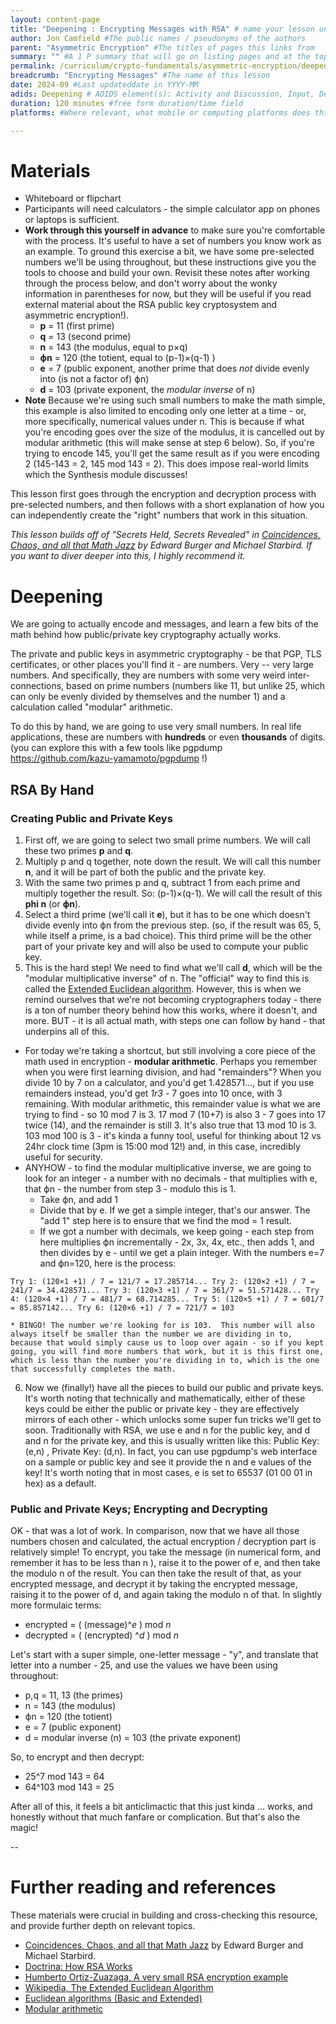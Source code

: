 ```yaml
---
layout: content-page
title: "Deepening : Encrypting Messages with RSA" # name your lesson unit
author: Jon Camfield #The public names / pseudonyms of the authors
parent: "Asymmetric Encryption" #The titles of pages this links from
summary: "" #A 1 P summary that will go on listing pages and at the top of this page
permalink: /curriculum/crypto-fundamentals/asymmetric-encryption/deepening/encrypting-messages/ #The full URL of this, for its primary parent page, e.g. /curriculum/safer-browsing/anonymity-and-circumvention/activity-discussion/offline-circumvention/
breadcrumb: "Encrypting Messages" #The name of this lesson
date: 2024-09 #Last updateddate in YYYY-MM
adids: Deepening # ADIDS element(s): Activity and Discussion, Input, Deepening, Synthesis
duration: 120 minutes #free form duration/time field
platforms: #Where relevant, what mobile or computing platforms does this apply to: Linux, Mac OS, Windows, Android, iOS

---
```


# Materials 

- Whiteboard or flipchart
- Participants will need calculators - the simple calculator app on phones or laptops is sufficient.
- **Work through this yourself in advance** to make sure you're comfortable with the process. It's useful to have a set of numbers you know work as an example. To ground this exercise a bit, we have some pre-selected numbers we'll be using throughout, but these instructions give you the tools to choose and build your own. Revisit these notes after working through the process below, and don't worry about the wonky information in parentheses for now, but they will be useful if you read external material about the RSA public key cryptosystem and asymmetric encryption!).
  * **p** = 11 (first prime)
  * **q** = 13 (second prime)
  * **n** = 143 (the modulus, equal to p×q)
  * **ϕn** = 120 (the totient, equal to (p-1)×(q-1) )
  * **e** = 7 (public exponent, another prime that does *not* divide evenly into (is not a factor of) ϕn)
  * **d** = 103 (private exponent, the *modular inverse* of n) 
- **Note** Because we're using such small numbers to make the math simple, this example is also limited to encoding only one letter at a time - or, more specifically, numerical values under n. This is because if what you're encoding goes over the size of the modulus, it is cancelled out by modular arithmetic (this will make sense at step 6 below). So, if you're trying to encode 145, you'll get the same result as if you were encoding 2 (145-143 = 2, 145 mod 143 = 2). This does impose real-world limits which the Synthesis module discusses!

This lesson first goes through the encryption and decryption process with pre-selected numbers, and then follows with a short explanation of how you can independently create the "right" numbers that work in this situation.

*This lesson builds off of "Secrets Held, Secrets Revealed" in [Coincidences, Chaos, and all that Math Jazz](https://www.google.com/books/edition/Coincidences_Chaos_and_All_that_Math_Jaz/x-uQ2aiDveUC?hl=en&gbpv=1&dq=michael+starbird+secrets&pg=PA65&printsec=frontcover
) by Edward Burger and Michael Starbird.  If you want to diver deeper into this, I highly recommend it.*

# Deepening

We are going to actually encode and messages, and learn a few bits of the math behind how public/private key cryptography actually works. 

The private and public keys in asymmetric cryptography - be that PGP, TLS certificates, or other places you'll find it - are numbers.  Very -- very large numbers.  And specifically, they are numbers with some very weird inter-connections, based on prime numbers (numbers like 11, but unlike 25, which can only be evenly divided by themselves and the number 1) and a calculation called "modular" arithmetic. 

To do this by hand, we are going to use very small numbers.  In real life applications, these are numbers with **hundreds** or even **thousands** of digits. (you can explore this with a few tools like pgpdump https://github.com/kazu-yamamoto/pgpdump !)


## RSA By Hand

### Creating Public and Private Keys


1. First off, we are going to select two small prime numbers. We will call these two primes **p** and **q**. 
2. Multiply p and q together, note down the result. We will call this number **n**, and it will be part of both the public and the private key. 
3. With the same two primes p and q, subtract 1 from each prime and multiply together the result. So: (p-1)×(q-1). We will call the result of this **phi n** (or **ϕn**).
4. Select a third prime (we'll call it **e**), but it has to be one which doesn't divide evenly into ϕn from the previous step. (so, if the result was 65, 5, while itself a prime, is a bad choice). This third prime will be the other part of your private key and will also be used to compute your public key. 
5. This is the hard step! We need to find what we'll call **d**, which will be the "modular multiplicative inverse" of n. The "official" way to find this is called the [Extended Euclidean algorithm](https://en.wikipedia.org/wiki/Extended_Euclidean_algorithm). However, this is when we remind ourselves that we're not becoming cryptographers today - there is a ton of number theory behind how this works, where it doesn't, and more.  BUT - it is all actual math, with steps one can follow by hand - that underpins all of this.
  * For today we're taking a shortcut, but still involving a core piece of the math used in encryption - **modular arithmetic**.  Perhaps you remember when you were first learning division, and had "remainders"? When you divide 10 by 7 on a calculator, and you'd get 1.428571..., but if you  use remainders instead, you'd get *1r3* - 7 goes into 10 once, with 3 remaining.  With modular arithmetic, this remainder value is what we are trying to find - so 10 mod 7 is 3. 17 mod 7 (10+7) is also 3 - 7 goes into 17 twice (14), and the remainder is still 3.  It's also true that 13 mod 10 is 3. 103 mod 100 is 3 - it's kinda a funny tool, useful for thinking about 12 vs 24hr clock time (3pm is 15:00 mod 12!) and, in this case, incredibly useful for security.
  * ANYHOW - to find the modular multiplicative inverse, we are going to look for an integer - a number with no decimals - that multiplies with e, that ϕn - the number from step 3 -  modulo this is 1. 
    * Take ϕn,  and add 1
    * Divide that by e. If we get a simple integer, that's our answer.  The "add 1" step here is to ensure that we find the mod = 1 result.
    * If we got a number with decimals, we keep going - each step from here multiplies ϕn incrementally - 2x, 3x, 4x, etc., then adds 1, and then divides by e - until we get a plain integer.  With the numbers e=7 and ϕn=120, here is the process:

`
	Try 1: (120×1 +1) / 7 = 121/7 = 17.285714...
	Try 2: (120×2 +1) / 7 = 241/7 = 34.428571...
	Try 3: (120×3 +1) / 7 = 361/7 = 51.571428...
	Try 4: (120×4 +1) / 7 = 481/7 = 68.714285...
	Try 5: (120×5 +1) / 7 = 601/7 = 85.857142...
	Try 6: (120×6 +1) / 7 = 721/7 = 103
`


    * BINGO! The number we're looking for is 103.  This number will also always itself be smaller than the number we are dividing in to, because that would simply cause us to loop over again - so if you kept going, you will find more numbers that work, but it is this first one, which is less than the number you're dividing in to, which is the one that successfully completes the math.
6. Now we (finally!) have all the pieces to build our public and private keys. It's worth noting that technically and mathematically, either of these keys could be either the public or private key - they are effectively mirrors of each other - which unlocks some super fun tricks we'll get to soon. Traditionally with RSA, we use e and n for the public key, and d and n for the private key, and this is usually written like this: Public Key: (e,n) , Private Key: (d,n).  In fact, you can use pgpdump's web interface on a sample or public key and see it provide the n and e values of the key! It's worth noting that in most cases, e is set to 65537 (01 00 01 in hex) as a default.


### Public and Private Keys; Encrypting and Decrypting

OK - that was a lot of work. In comparison, now that we have all those numbers chosen and calculated, the actual encryption / decryption part is relatively simple! To encrypt, you take the message (in numerical form, and remember it has to be less than n ), raise it to the power of e, and then take the modulo n of the result.  You can then take the result of that, as your encrypted message, and decrypt it by taking the encrypted message, raising it to the power of d, and again taking the modulo n of that. In slightly more formulaic terms:

* encrypted = ( (message)^_e_ ) mod _n_  
* decrypted = ( (encrypted) ^_d_ ) mod _n_ 

Let's start with a super simple, one-letter message - "y", and translate that letter into a number - 25, and use the values we have been using throughout:

* p,q = 11, 13 (the primes)
* n = 143 (the modulus)
* ϕn = 120 (the totient)
* e = 7 (public exponent)
* d = modular inverse (n)  = 103  (the private exponent) 

So, to encrypt and then decrypt:

* 25^7 mod 143 = 64
* 64^103 mod 143 = 25

After all of this, it feels a bit anticlimactic that this just kinda ... works, and honestly without that much fanfare or complication. But that's also the magic!

--

# Further reading and references

These materials were crucial in building and cross-checking this resource, and provide further depth on relevant topics.

* [Coincidences, Chaos, and all that Math Jazz](https://www.google.com/books/edition/Coincidences_Chaos_and_All_that_Math_Jaz/x-uQ2aiDveUC?hl=en&gbpv=1&dq=michael+starbird+secrets&pg=PA65&printsec=frontcover) by Edward Burger and Michael Starbird.  
* [Doctrina: How RSA Works](https://doctrina.org/How-RSA-Works-With-Examples.html)
* [ Humberto Ortiz-Zuazaga, A very small RSA encryption example](https://ccom.uprrp.edu/~humberto/very-small-rsa-example.html)
* [Wikipedia, The Extended Euclidean Algorithm](https://en.wikipedia.org/wiki/Extended_Euclidean_algorithm#Example)
* [Euclidean algorithms (Basic and Extended)](https://www.geeksforgeeks.org/euclidean-algorithms-basic-and-extended/)
* [Modular arithmetic](https://nhoyle-unsw.github.io/learn-encryption-with-python/Modular-arithmetic.html)
